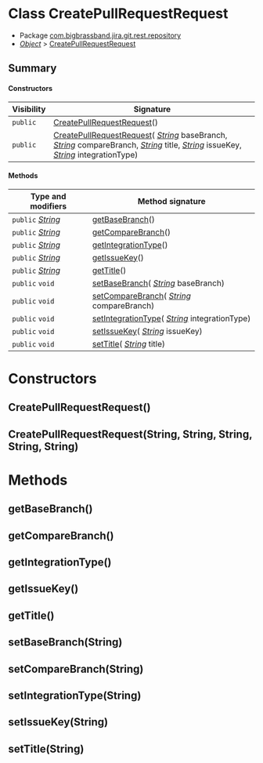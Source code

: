 # Class CreatePullRequestRequest

* Package [com.bigbrassband.jira.git.rest.repository](README.html)
*  *[Object](https://docs.oracle.com/javase/8/docs/api/java/lang/Object.html)*  > [CreatePullRequestRequest](CreatePullRequestRequest.html.md)



## Summary
#### Constructors
| Visibility | Signature |
| --- | --- |
| `public` | [CreatePullRequestRequest](#createpullrequestrequest)() |
| `public` | [CreatePullRequestRequest](#createpullrequestrequeststring-string-string-string-string)( *[String](https://docs.oracle.com/javase/8/docs/api/java/lang/String.html)*  baseBranch,  *[String](https://docs.oracle.com/javase/8/docs/api/java/lang/String.html)*  compareBranch,  *[String](https://docs.oracle.com/javase/8/docs/api/java/lang/String.html)*  title,  *[String](https://docs.oracle.com/javase/8/docs/api/java/lang/String.html)*  issueKey,  *[String](https://docs.oracle.com/javase/8/docs/api/java/lang/String.html)*  integrationType) |

#### Methods
| Type and modifiers | Method signature |
| --- | --- |
| `public`  *[String](https://docs.oracle.com/javase/8/docs/api/java/lang/String.html)*  | [getBaseBranch](#getbasebranch)() |
| `public`  *[String](https://docs.oracle.com/javase/8/docs/api/java/lang/String.html)*  | [getCompareBranch](#getcomparebranch)() |
| `public`  *[String](https://docs.oracle.com/javase/8/docs/api/java/lang/String.html)*  | [getIntegrationType](#getintegrationtype)() |
| `public`  *[String](https://docs.oracle.com/javase/8/docs/api/java/lang/String.html)*  | [getIssueKey](#getissuekey)() |
| `public`  *[String](https://docs.oracle.com/javase/8/docs/api/java/lang/String.html)*  | [getTitle](#gettitle)() |
| `public` `void` | [setBaseBranch](#setbasebranchstring)( *[String](https://docs.oracle.com/javase/8/docs/api/java/lang/String.html)*  baseBranch) |
| `public` `void` | [setCompareBranch](#setcomparebranchstring)( *[String](https://docs.oracle.com/javase/8/docs/api/java/lang/String.html)*  compareBranch) |
| `public` `void` | [setIntegrationType](#setintegrationtypestring)( *[String](https://docs.oracle.com/javase/8/docs/api/java/lang/String.html)*  integrationType) |
| `public` `void` | [setIssueKey](#setissuekeystring)( *[String](https://docs.oracle.com/javase/8/docs/api/java/lang/String.html)*  issueKey) |
| `public` `void` | [setTitle](#settitlestring)( *[String](https://docs.oracle.com/javase/8/docs/api/java/lang/String.html)*  title) |



# Constructors
## CreatePullRequestRequest()




## CreatePullRequestRequest(String, String, String, String, String)





# Methods
## getBaseBranch()




## getCompareBranch()




## getIntegrationType()




## getIssueKey()




## getTitle()




## setBaseBranch(String)




## setCompareBranch(String)




## setIntegrationType(String)




## setIssueKey(String)




## setTitle(String)





